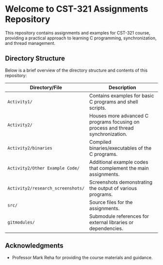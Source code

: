 # Welcome to CST-321 Assignments Repository

This repository contains assignments and examples for CST-321 course, providing a practical approach to learning C programming, synchronization, and thread management.

## Directory Structure

Below is a brief overview of the directory structure and contents of this repository:

| Directory/File       | Description |
| -------------------- | ----------- |
| `Activity1/`         | Contains examples for basic C programs and shell scripts. |
| `Activity2/`         | Houses more advanced C programs focusing on process and thread synchronization. |
| `Activity2/binaries` | Compiled binaries/executables of the C programs. |
| `Activity2/Other Example Code/` | Additional example codes that complement the main assignments. |
| `Activity2/research_screenshots/` | Screenshots demonstrating the output of various programs. |
| `src/`              | Source files for the assignments. |
| `gitmodules/`       | Submodule references for external libraries or dependencies. |

## Acknowledgments

- Professor Mark Reha for providing the course materials and guidance.

